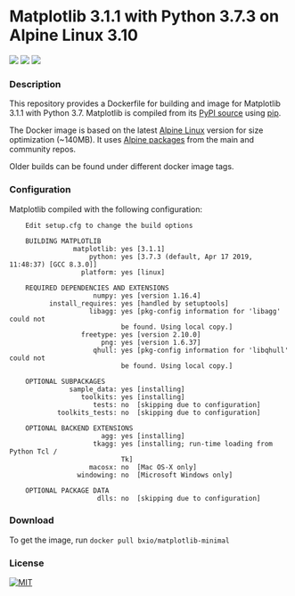 # Matplotlib 3.1.1 with Python 3.7.3 on Alpine Linux 3.10

[![](https://img.shields.io/docker/build/bxio/matplotlib-minimal.svg?style=popout)](https://hub.docker.com/r/bxio/matplotlib-minimal)
[![](https://img.shields.io/docker/pulls/bxio/matplotlib-minimal.svg?style=popout)](https://hub.docker.com/r/bxio/matplotlib-minimal)
[![](https://img.shields.io/microbadger/image-size/bxio%2Fmatplotlib-minimal.svg?style=popout)](https://hub.docker.com/r/bxio/matplotlib-minimal)

### Description

This repository provides a Dockerfile for building and image for Matplotlib 3.1.1 with Python 3.7. Matplotlib is compiled from its [PyPI source](https://pypi.org/project/matplotlib/) using [pip](https://pip.pypa.io/en/stable/).

The Docker image is based on the latest [Alpine Linux](https://alpinelinux.org) version for size optimization (~140MB). It uses [Alpine packages](https://pkgs.alpinelinux.org/packages) from the main and community repos.

Older builds can be found under different docker image tags.

### Configuration

Matplotlib compiled with the following configuration:

```text
    Edit setup.cfg to change the build options

    BUILDING MATPLOTLIB
                matplotlib: yes [3.1.1]
                    python: yes [3.7.3 (default, Apr 17 2019, 11:48:37) [GCC 8.3.0]]
                  platform: yes [linux]

    REQUIRED DEPENDENCIES AND EXTENSIONS
                     numpy: yes [version 1.16.4]
          install_requires: yes [handled by setuptools]
                    libagg: yes [pkg-config information for 'libagg' could not
                            be found. Using local copy.]
                  freetype: yes [version 2.10.0]
                       png: yes [version 1.6.37]
                     qhull: yes [pkg-config information for 'libqhull' could not
                            be found. Using local copy.]

    OPTIONAL SUBPACKAGES
               sample_data: yes [installing]
                  toolkits: yes [installing]
                     tests: no  [skipping due to configuration]
            toolkits_tests: no  [skipping due to configuration]

    OPTIONAL BACKEND EXTENSIONS
                       agg: yes [installing]
                     tkagg: yes [installing; run-time loading from Python Tcl /
                            Tk]
                    macosx: no  [Mac OS-X only]
                 windowing: no  [Microsoft Windows only]

    OPTIONAL PACKAGE DATA
                      dlls: no  [skipping due to configuration]

```

### Download

To get the image, run ``docker pull bxio/matplotlib-minimal``


### License

[![MIT](https://img.shields.io/badge/license-MIT-green.svg)](LICENSE)

